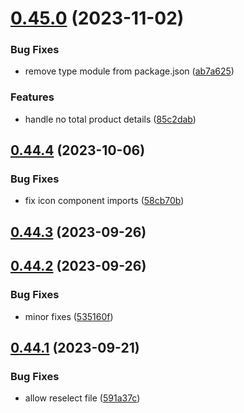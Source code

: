 # [0.45.0](https://github.com/idbi/components/compare/v0.44.4...v0.45.0) (2023-11-02)


### Bug Fixes

* remove type module from package.json ([ab7a625](https://github.com/idbi/components/commit/ab7a625b280036a94b8072be2d0a8802044f9d65))


### Features

* handle no total product details ([85c2dab](https://github.com/idbi/components/commit/85c2dabcfe955fe90cbb3ad98f48ff2a8c2b9c2b))



## [0.44.4](https://github.com/idbi/components/compare/v0.44.3...v0.44.4) (2023-10-06)


### Bug Fixes

* fix icon component imports ([58cb70b](https://github.com/idbi/components/commit/58cb70b710f180fc8d6e801d29877aed554fd8a2))



## [0.44.3](https://github.com/idbi/components/compare/v0.44.2...v0.44.3) (2023-09-26)



## [0.44.2](https://github.com/idbi/components/compare/v0.44.1...v0.44.2) (2023-09-26)


### Bug Fixes

* minor fixes ([535160f](https://github.com/idbi/components/commit/535160f49964819455065223016291d667128207))



## [0.44.1](https://github.com/idbi/components/compare/v0.44.0...v0.44.1) (2023-09-21)


### Bug Fixes

* allow reselect file ([591a37c](https://github.com/idbi/components/commit/591a37cb2de01b37ceec69bb97d18b6514188e61))



